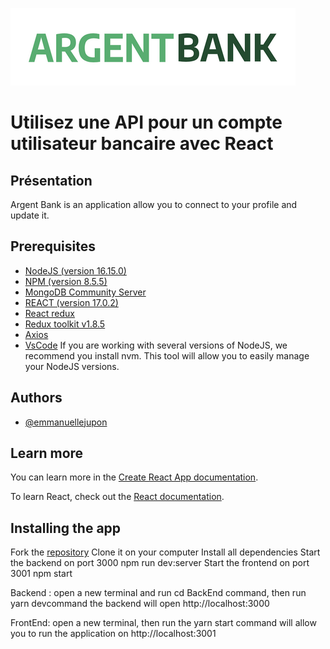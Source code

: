 
![Logo](https://github.com/rayhearth/Project-13-Bank-API-22092022/blob/master/frontend/public/assets/img/argentBankLogo.png)


# Utilisez une API pour un compte utilisateur bancaire avec React

## Présentation

Argent Bank is an application allow you to connect to your profile and update it.

## Prerequisites


- [NodeJS (version 16.15.0)](https://nodejs.org/en/)
- [NPM (version 8.5.5)](https://www.npmjs.com/)
- [MongoDB Community Server](https://www.mongodb.com/fr-fr)
- [REACT (version 17.0.2)](https://en.reactjs.org/)
- [React redux](https://redux.js.org/)
- [Redux toolkit v1.8.5](https://redux-toolkit.js.org/) 
- [Axios](https://www.npmjs.com/package/axios)
- [VsCode](https://code.visualstudio.com/)
If you are working with several versions of NodeJS, we recommend you install nvm. This tool will allow you to easily manage your NodeJS versions.
## Authors

- [@emmanuellejupon](https://https://github.com/rayhearth?tab=repositories)


## Learn more

You can learn more in the [Create React App documentation](https://create-react-app.dev/docs/getting-started/).

To learn React, check out the [React documentation](https://reactjs.org/).
## Installing the app

Fork the [repository](https://github.com/OpenClassrooms-Student-Center/Project-10-Bank-API)
Clone it on your computer
Install all dependencies
Start the backend on port 3000 npm run dev:server
Start the frontend on port 3001 npm start

Backend : open a new terminal and run cd BackEnd command, then run yarn devcommand the backend will open http://localhost:3000

FrontEnd: open a new terminal, then run the yarn start command will allow you to run the application on http://localhost:3001
